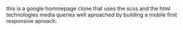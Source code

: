 this is a google hommepage clone that uses the scss and the html technologies 
media queries well aproached by building a mobile first responsive aproach.
